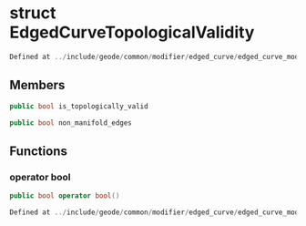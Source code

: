 # struct EdgedCurveTopologicalValidity

```cpp
Defined at ../include/geode/common/modifier/edged_curve/edged_curve_modifier_simulation.h#17
```

## Members

```cpp
public bool is_topologically_valid

```

```cpp
public bool non_manifold_edges

```



## Functions

### operator bool

```cpp
public bool operator bool()
```

```cpp
Defined at ../include/geode/common/modifier/edged_curve/edged_curve_modifier_simulation.h#19
```




